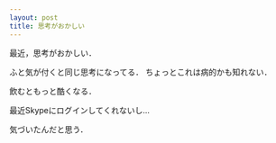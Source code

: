 ```yaml
---
layout: post
title: 思考がおかしい
---
```


最近，思考がおかしい．

ふと気が付くと同じ思考になってる．
ちょっとこれは病的かも知れない．

飲むともっと酷くなる．

最近Skypeにログインしてくれないし...

気づいたんだと思う．

